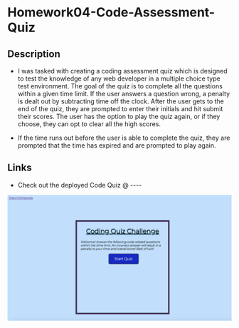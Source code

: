 # Homework04-Code-Assessment-Quiz

<h2>Description</h2>

* I was tasked with creating a coding assessment quiz which is designed to test the knowledge of any web developer in a multiple choice type test environment. The goal of the quiz is to complete all the questions within a given time limit. If the user answers a question wrong, a penalty is dealt out by subtracting time off the clock. After the user gets to the end of the quiz, they are prompted to enter their initials and hit submit their scores. The user has the option to play the quiz again, or if they choose, they can opt to clear all the high scores.

* If the time runs out before the user is able to complete the quiz, they are prompted that the time has expired and are prompted to play again.

<h2>Links</h2>

* Check out the deployed Code Quiz @ ----

![CodeAssessmentQuizScreenshot](./images/screenshot.png)